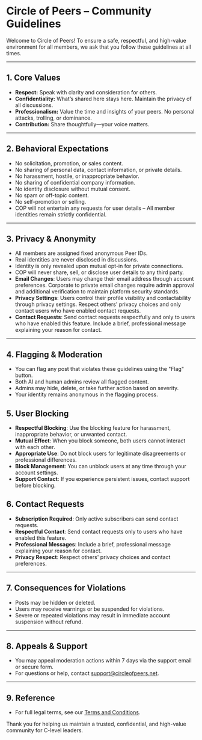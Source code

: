 # Circle of Peers – Community Guidelines

Welcome to Circle of Peers! To ensure a safe, respectful, and high-value environment for all members, we ask that you follow these guidelines at all times.

---

## 1. Core Values
- **Respect:** Speak with clarity and consideration for others.
- **Confidentiality:** What’s shared here stays here. Maintain the privacy of all discussions.
- **Professionalism:** Value the time and insights of your peers. No personal attacks, trolling, or dominance.
- **Contribution:** Share thoughtfully—your voice matters.

---

## 2. Behavioral Expectations
- No solicitation, promotion, or sales content.
- No sharing of personal data, contact information, or private details.
- No harassment, hostile, or inappropriate behavior.
- No sharing of confidential company information.
- No identity disclosure without mutual consent.
- No spam or off-topic content.
- No self-promotion or selling.
- COP will not entertain any requests for user details – All member identities remain strictly confidential.

---

## 3. Privacy & Anonymity

- All members are assigned fixed anonymous Peer IDs.
- Real identities are never disclosed in discussions.
- Identity is only revealed upon mutual opt-in for private connections.
- COP will never share, sell, or disclose user details to any third party.
- **Email Changes**: Users may change their email address through account preferences. Corporate to private email changes require admin approval and additional verification to maintain platform security standards.
- **Privacy Settings**: Users control their profile visibility and contactability through privacy settings. Respect others' privacy choices and only contact users who have enabled contact requests.
- **Contact Requests**: Send contact requests respectfully and only to users who have enabled this feature. Include a brief, professional message explaining your reason for contact.

---

## 4. Flagging & Moderation

- You can flag any post that violates these guidelines using the "Flag" button.
- Both AI and human admins review all flagged content.
- Admins may hide, delete, or take further action based on severity.
- Your identity remains anonymous in the flagging process.

## 5. User Blocking

- **Respectful Blocking**: Use the blocking feature for harassment, inappropriate behavior, or unwanted contact.
- **Mutual Effect**: When you block someone, both users cannot interact with each other.
- **Appropriate Use**: Do not block users for legitimate disagreements or professional differences.
- **Block Management**: You can unblock users at any time through your account settings.
- **Support Contact**: If you experience persistent issues, contact support before blocking.

## 6. Contact Requests

- **Subscription Required**: Only active subscribers can send contact requests.
- **Respectful Contact**: Send contact requests only to users who have enabled this feature.
- **Professional Messages**: Include a brief, professional message explaining your reason for contact.
- **Privacy Respect**: Respect others' privacy choices and contact preferences.

---

## 7. Consequences for Violations
- Posts may be hidden or deleted.
- Users may receive warnings or be suspended for violations.
- Severe or repeated violations may result in immediate account suspension without refund.

---

## 8. Appeals & Support
- You may appeal moderation actions within 7 days via the support email or secure form.
- For questions or help, contact support@circleofpeers.net.

---

## 9. Reference
- For full legal terms, see our [Terms and Conditions](/terms).

Thank you for helping us maintain a trusted, confidential, and high-value community for C-level leaders. 